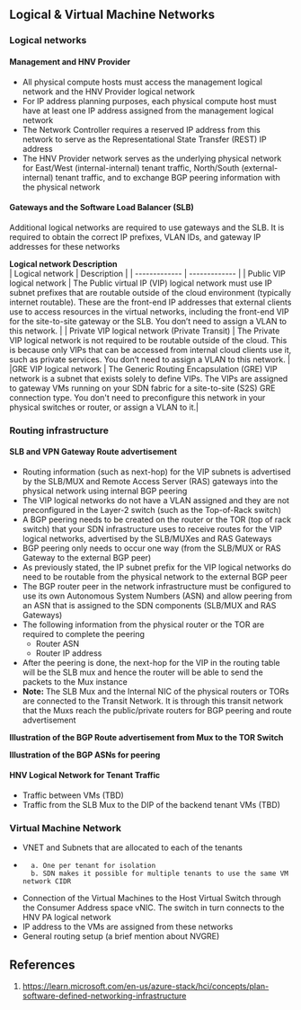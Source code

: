 ## Logical & Virtual Machine Networks

### Logical networks

#### Management and HNV Provider
- All physical compute hosts must access the management logical network and the HNV Provider logical network
- For IP address planning purposes, each physical compute host must have at least one IP address assigned from the management logical network
- The Network Controller requires a reserved IP address from this network to serve as the Representational State Transfer (REST) IP address
- The HNV Provider network serves as the underlying physical network for East/West (internal-internal) tenant traffic, North/South (external-internal) tenant traffic, and to exchange BGP peering information with the physical network

#### Gateways and the Software Load Balancer (SLB)
Additional logical networks are required to use gateways and the SLB. It is required to obtain the correct IP prefixes, VLAN IDs, and gateway IP addresses for these networks  

**Logical network Description**  
| Logical network  | Description |
| ------------- | ------------- |
| Public VIP logical network  | The Public virtual IP (VIP) logical network must use IP subnet prefixes that are routable outside of the cloud environment (typically internet routable). These are the front-end IP addresses that external clients use to access resources in the virtual networks, including the front-end VIP for the site-to-site gateway or the SLB. You don’t need to assign a VLAN to this network.  |
| Private VIP logical network (Private Transit) | The Private VIP logical network is not required to be routable outside of the cloud. This is because only VIPs that can be accessed from internal cloud clients use it, such as private services. You don’t need to assign a VLAN to this network.  |
|GRE VIP logical network | The Generic Routing Encapsulation (GRE) VIP network is a subnet that exists solely to define VIPs. The VIPs are assigned to gateway VMs running on your SDN fabric for a site-to-site (S2S) GRE connection type. You don't need to preconfigure this network in your physical switches or router, or assign a VLAN to it.|

### Routing infrastructure 

#### SLB and VPN Gateway Route advertisement 
- Routing information (such as next-hop) for the VIP subnets is advertised by the SLB/MUX and Remote Access Server (RAS) gateways into the physical network using internal BGP peering
- The VIP logical networks do not have a VLAN assigned and they are not preconfigured in the Layer-2 switch (such as the Top-of-Rack switch)
- A BGP peering needs to be created on the router or the TOR (top of rack switch) that your SDN infrastructure uses to receive routes for the VIP logical networks, advertised by the SLB/MUXes and RAS Gateways
- BGP peering only needs to occur one way (from the SLB/MUX or RAS Gateway to the external BGP peer)
- As previously stated, the IP subnet prefix for the VIP logical networks do need to be routable from the physical network to the external BGP peer
- The BGP router peer in the network infrastructure must be configured to use its own Autonomous System Numbers (ASN) and allow peering from an ASN that is assigned to the SDN components (SLB/MUX and RAS Gateways)
- The following information from the physical router or the TOR are required to complete the peering
  - Router ASN
  - Router IP address
- After the peering is done, the next-hop for the VIP in the routing table will be the SLB mux and hence the router will be able to send the packets to the Mux instance
- **Note:** The SLB Mux and the Internal NIC of the physical routers or TORs are connected to the Transit Network. It is through this transit network that the Muxs reach the public/private routers for BGP peering and route advertisement

**Illustration of the BGP Route advertisement from Mux to the TOR Switch**

**Illustration of the BGP ASNs for peering**

#### HNV Logical Network for Tenant Traffic
- Traffic between VMs (TBD)
- Traffic from the SLB Mux to the DIP of the backend tenant VMs (TBD)

### Virtual Machine Network 
- VNET and Subnets that are allocated to each of the tenants
-		a. One per tenant for isolation 
		b. SDN makes it possible for multiple tenants to use the same VM network CIDR
- Connection of the Virtual Machines to the Host Virtual Switch through the Consumer Address space vNIC. The switch in turn connects to the HNV PA logical network
- IP address to the VMs are assigned from these networks
- General routing setup (a brief mention about NVGRE)

## References
1. https://learn.microsoft.com/en-us/azure-stack/hci/concepts/plan-software-defined-networking-infrastructure

